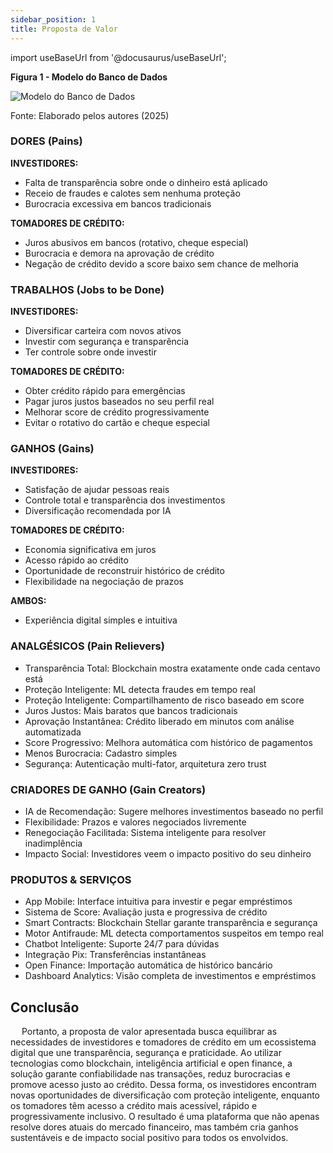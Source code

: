 ```yaml
---
sidebar_position: 1
title: Proposta de Valor
---
```

import useBaseUrl from '@docusaurus/useBaseUrl';

<div style={{ textAlign: 'center' }}>
  <p><strong>Figura 1 - Modelo do Banco de Dados</strong></p>
  <img 
    src={useBaseUrl('/img/CPV.png')} 
    alt="Modelo do Banco de Dados" 
    title="Modelo do Banco de Dados" 
    style={{ maxWidth: '100%', height: 'auto' }}
  />
  <p>Fonte: Elaborado pelos autores (2025)</p>
</div>


### DORES (Pains)

**INVESTIDORES:**
- Falta de transparência sobre onde o dinheiro está aplicado
- Receio de fraudes e calotes sem nenhuma proteção
- Burocracia excessiva em bancos tradicionais

**TOMADORES DE CRÉDITO:**
- Juros abusivos em bancos (rotativo, cheque especial)
- Burocracia e demora na aprovação de crédito
- Negação de crédito devido a score baixo sem chance de melhoria

### TRABALHOS (Jobs to be Done)

**INVESTIDORES:**
- Diversificar carteira com novos ativos
- Investir com segurança e transparência
- Ter controle sobre onde investir

**TOMADORES DE CRÉDITO:**
- Obter crédito rápido para emergências
- Pagar juros justos baseados no seu perfil real
- Melhorar score de crédito progressivamente
- Evitar o rotativo do cartão e cheque especial

### GANHOS (Gains)

**INVESTIDORES:**
- Satisfação de ajudar pessoas reais
- Controle total e transparência dos investimentos
- Diversificação recomendada por IA

**TOMADORES DE CRÉDITO:**
- Economia significativa em juros
- Acesso rápido ao crédito
- Oportunidade de reconstruir histórico de crédito
- Flexibilidade na negociação de prazos

**AMBOS:**
- Experiência digital simples e intuitiva

### ANALGÉSICOS (Pain Relievers)

* Transparência Total: Blockchain mostra exatamente onde cada centavo está
* Proteção Inteligente: ML detecta fraudes em tempo real
* Proteção Inteligente: Compartilhamento de risco baseado em score
* Juros Justos: Mais baratos que bancos tradicionais
* Aprovação Instantânea: Crédito liberado em minutos com análise automatizada
* Score Progressivo: Melhora automática com histórico de pagamentos
* Menos Burocracia: Cadastro simples
* Segurança: Autenticação multi-fator, arquitetura zero trust

### CRIADORES DE GANHO (Gain Creators)

* IA de Recomendação: Sugere melhores investimentos baseado no perfil
* Flexibilidade: Prazos e valores negociados livremente
* Renegociação Facilitada: Sistema inteligente para resolver inadimplência
* Impacto Social: Investidores veem o impacto positivo do seu dinheiro

### PRODUTOS & SERVIÇOS

* App Mobile: Interface intuitiva para investir e pegar empréstimos
* Sistema de Score: Avaliação justa e progressiva de crédito
* Smart Contracts: Blockchain Stellar garante transparência e segurança
* Motor Antifraude: ML detecta comportamentos suspeitos em tempo real
* Chatbot Inteligente: Suporte 24/7 para dúvidas
* Integração Pix: Transferências instantâneas
* Open Finance: Importação automática de histórico bancário
* Dashboard Analytics: Visão completa de investimentos e empréstimos

## Conclusão

&emsp; Portanto, a proposta de valor apresentada busca equilibrar as necessidades de investidores e tomadores de crédito em um ecossistema digital que une transparência, segurança e praticidade. Ao utilizar tecnologias como blockchain, inteligência artificial e open finance, a solução garante confiabilidade nas transações, reduz burocracias e promove acesso justo ao crédito. Dessa forma, os investidores encontram novas oportunidades de diversificação com proteção inteligente, enquanto os tomadores têm acesso a crédito mais acessível, rápido e progressivamente inclusivo. O resultado é uma plataforma que não apenas resolve dores atuais do mercado financeiro, mas também cria ganhos sustentáveis e de impacto social positivo para todos os envolvidos.
